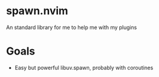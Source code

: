 # spawn.nvim
An standard library for me to help me with my plugins

# Goals
- Easy but powerful libuv.spawn, probably with coroutines
